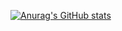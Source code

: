 [![Anurag's GitHub stats](https://github-readme-stats.vercel.app/api?username=UknowHui)](https://github.com/anuraghazra/github-readme-stats)
